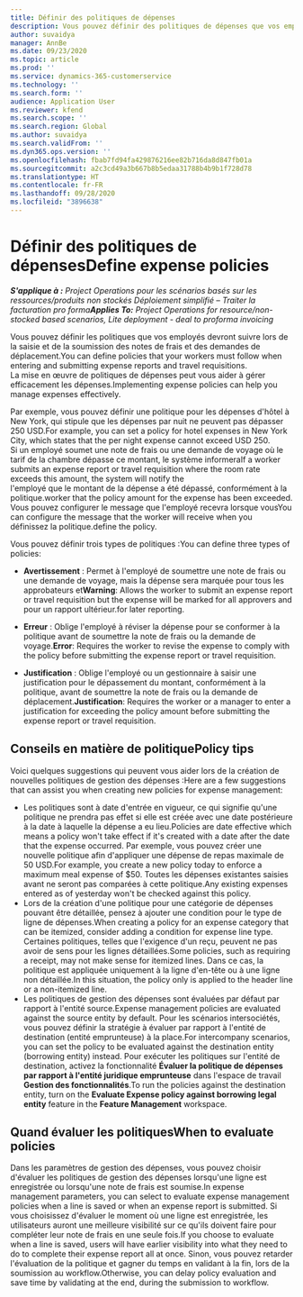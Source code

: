 ```yaml
---
title: Définir des politiques de dépenses
description: Vous pouvez définir des politiques de dépenses que vos employés devront suivre lors de la saisie et de la soumission des notes de frais et des demandes de déplacement.
author: suvaidya
manager: AnnBe
ms.date: 09/23/2020
ms.topic: article
ms.prod: ''
ms.service: dynamics-365-customerservice
ms.technology: ''
ms.search.form: ''
audience: Application User
ms.reviewer: kfend
ms.search.scope: ''
ms.search.region: Global
ms.author: suvaidya
ms.search.validFrom: ''
ms.dyn365.ops.version: ''
ms.openlocfilehash: fbab7fd94fa429876216ee82b716da8d847fb01a
ms.sourcegitcommit: a2c3cd49a3b667b8b5edaa31788b4b9b1f728d78
ms.translationtype: HT
ms.contentlocale: fr-FR
ms.lasthandoff: 09/28/2020
ms.locfileid: "3896638"
---
```

# <a name="define-expense-policies"></a><span data-ttu-id="1bf06-103">Définir des politiques de dépenses</span><span class="sxs-lookup"><span data-stu-id="1bf06-103">Define expense policies</span></span>

<span data-ttu-id="1bf06-104">_**S'applique à :** Project Operations pour les scénarios basés sur les ressources/produits non stockés Déploiement simplifié – Traiter la facturation pro forma_</span><span class="sxs-lookup"><span data-stu-id="1bf06-104">_**Applies To:** Project Operations for resource/non-stocked based scenarios, Lite deployment - deal to proforma invoicing_</span></span>

<span data-ttu-id="1bf06-105">Vous pouvez définir les politiques que vos employés devront suivre lors de la saisie et de la soumission des notes de frais et des demandes de déplacement.</span><span class="sxs-lookup"><span data-stu-id="1bf06-105">You can define policies that your workers must follow when entering and submitting expense reports and travel requisitions.</span></span>         
<span data-ttu-id="1bf06-106">La mise en œuvre de politiques de dépenses peut vous aider à gérer efficacement les dépenses.</span><span class="sxs-lookup"><span data-stu-id="1bf06-106">Implementing expense policies can help you manage expenses effectively.</span></span>         

<span data-ttu-id="1bf06-107">Par exemple, vous pouvez définir une politique pour les dépenses d'hôtel à New York, qui stipule que les dépenses par nuit ne peuvent pas dépasser 250 USD.</span><span class="sxs-lookup"><span data-stu-id="1bf06-107">For example, you can set a policy for hotel expenses in New York City, which states that the per night expense cannot exceed USD 250.</span></span>       
<span data-ttu-id="1bf06-108">Si un employé soumet une note de frais ou une demande de voyage où le tarif de la chambre dépasse ce montant, le système informera</span><span class="sxs-lookup"><span data-stu-id="1bf06-108">If a worker submits an expense report or travel requisition where the room rate exceeds this amount, the system will notify the</span></span>         
<span data-ttu-id="1bf06-109">l'employé que le montant de la dépense a été dépassé, conformément à la politique.</span><span class="sxs-lookup"><span data-stu-id="1bf06-109">worker that the policy amount for the expense has been exceeded.</span></span> <span data-ttu-id="1bf06-110">Vous pouvez configurer le message que l'employé recevra lorsque vous</span><span class="sxs-lookup"><span data-stu-id="1bf06-110">You can configure the message that the worker will receive when you</span></span>        
<span data-ttu-id="1bf06-111">définissez la politique.</span><span class="sxs-lookup"><span data-stu-id="1bf06-111">define the policy.</span></span>      
        
<span data-ttu-id="1bf06-112">Vous pouvez définir trois types de politiques :</span><span class="sxs-lookup"><span data-stu-id="1bf06-112">You can define three types of policies:</span></span>         
        
- <span data-ttu-id="1bf06-113">**Avertissement** : Permet à l'employé de soumettre une note de frais ou une demande de voyage, mais la dépense sera marquée pour tous les approbateurs et</span><span class="sxs-lookup"><span data-stu-id="1bf06-113">**Warning**: Allows the worker to submit an expense report or travel requisition but the expense will be marked for all approvers and</span></span>         
  <span data-ttu-id="1bf06-114">pour un rapport ultérieur.</span><span class="sxs-lookup"><span data-stu-id="1bf06-114">for later reporting.</span></span>        

- <span data-ttu-id="1bf06-115">**Erreur** : Oblige l'employé à réviser la dépense pour se conformer à la politique avant de soumettre la note de frais ou la demande de voyage.</span><span class="sxs-lookup"><span data-stu-id="1bf06-115">**Error**: Requires the worker to revise the expense to comply with the policy before submitting the expense report or travel requisition.</span></span>        
 
 - <span data-ttu-id="1bf06-116">**Justification** : Oblige l'employé ou un gestionnaire à saisir une justification pour le dépassement du montant, conformément à la politique, avant de soumettre la note de frais ou la demande de déplacement.</span><span class="sxs-lookup"><span data-stu-id="1bf06-116">**Justification**: Requires the worker or a manager to enter a justification for exceeding the policy amount before submitting the expense report or travel requisition.</span></span>        

## <a name="policy-tips"></a><span data-ttu-id="1bf06-117">Conseils en matière de politique</span><span class="sxs-lookup"><span data-stu-id="1bf06-117">Policy tips</span></span>
<span data-ttu-id="1bf06-118">Voici quelques suggestions qui peuvent vous aider lors de la création de nouvelles politiques de gestion des dépenses :</span><span class="sxs-lookup"><span data-stu-id="1bf06-118">Here are a few suggestions that can assist you when creating new policies for expense management:</span></span> 

- <span data-ttu-id="1bf06-119">Les politiques sont à date d'entrée en vigueur, ce qui signifie qu'une politique ne prendra pas effet si elle est créée avec une date postérieure à la date à laquelle la dépense a eu lieu.</span><span class="sxs-lookup"><span data-stu-id="1bf06-119">Policies are date effective which means a policy won't take effect if it's created with a date after the date that the expense occurred.</span></span> <span data-ttu-id="1bf06-120">Par exemple, vous pouvez créer une nouvelle politique afin d'appliquer une dépense de repas maximale de 50 USD.</span><span class="sxs-lookup"><span data-stu-id="1bf06-120">For example, you create a new policy today to enforce a maximum meal expense of $50.</span></span> <span data-ttu-id="1bf06-121">Toutes les dépenses existantes saisies avant ne seront pas comparées à cette politique.</span><span class="sxs-lookup"><span data-stu-id="1bf06-121">Any existing expenses entered as of yesterday won't be checked against this policy.</span></span>
- <span data-ttu-id="1bf06-122">Lors de la création d'une politique pour une catégorie de dépenses pouvant être détaillée, pensez à ajouter une condition pour le type de ligne de dépenses.</span><span class="sxs-lookup"><span data-stu-id="1bf06-122">When creating a policy for an expense category that can be itemized, consider adding a condition for expense line type.</span></span> <span data-ttu-id="1bf06-123">Certaines politiques, telles que l'exigence d'un reçu, peuvent ne pas avoir de sens pour les lignes détaillées.</span><span class="sxs-lookup"><span data-stu-id="1bf06-123">Some policies, such as requiring a receipt, may not make sense for itemized lines.</span></span> <span data-ttu-id="1bf06-124">Dans ce cas, la politique est appliquée uniquement à la ligne d'en-tête ou à une ligne non détaillée.</span><span class="sxs-lookup"><span data-stu-id="1bf06-124">In this situation, the policy only is applied to the header line or a non-itemized line.</span></span> 
- <span data-ttu-id="1bf06-125">Les politiques de gestion des dépenses sont évaluées par défaut par rapport à l'entité source.</span><span class="sxs-lookup"><span data-stu-id="1bf06-125">Expense management policies are evaluated against the source entity by default.</span></span> <span data-ttu-id="1bf06-126">Pour les scénarios intersociétés, vous pouvez définir la stratégie à évaluer par rapport à l'entité de destination (entité emprunteuse) à la place.</span><span class="sxs-lookup"><span data-stu-id="1bf06-126">For intercompany scenarios, you can set the policy to be evaluated against the destination entity (borrowing entity) instead.</span></span> <span data-ttu-id="1bf06-127">Pour exécuter les politiques sur l'entité de destination, activez la fonctionnalité **Évaluer la politique de dépenses par rapport à l'entité juridique emprunteuse** dans l'espace de travail **Gestion des fonctionnalités**.</span><span class="sxs-lookup"><span data-stu-id="1bf06-127">To run the policies against the destination entity, turn on the **Evaluate Expense policy against borrowing legal entity** feature in the **Feature Management** workspace.</span></span>

## <a name="when-to-evaluate-policies"></a><span data-ttu-id="1bf06-128">Quand évaluer les politiques</span><span class="sxs-lookup"><span data-stu-id="1bf06-128">When to evaluate policies</span></span>

<span data-ttu-id="1bf06-129">Dans les paramètres de gestion des dépenses, vous pouvez choisir d'évaluer les politiques de gestion des dépenses lorsqu'une ligne est enregistrée ou lorsqu'une note de frais est soumise.</span><span class="sxs-lookup"><span data-stu-id="1bf06-129">In expense management parameters, you can select to evaluate expense management policies when a line is saved or when an expense report is submitted.</span></span> <span data-ttu-id="1bf06-130">Si vous choisissez d'évaluer le moment où une ligne est enregistrée, les utilisateurs auront une meilleure visibilité sur ce qu'ils doivent faire pour compléter leur note de frais en une seule fois.</span><span class="sxs-lookup"><span data-stu-id="1bf06-130">If you choose to evaluate when a line is saved, users will have earlier visibility into what they need to do to complete their expense report all at once.</span></span> <span data-ttu-id="1bf06-131">Sinon, vous pouvez retarder l'évaluation de la politique et gagner du temps en validant à la fin, lors de la soumission au workflow.</span><span class="sxs-lookup"><span data-stu-id="1bf06-131">Otherwise, you can delay policy evaluation and save time by validating at the end, during the submission to workflow.</span></span>
